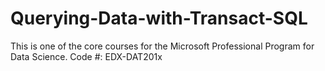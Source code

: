 # Querying-Data-with-Transact-SQL
This is one of the core courses for the Microsoft Professional Program for Data Science. Code #: EDX-DAT201x
